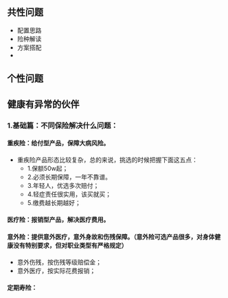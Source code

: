 ## 共性问题  
  - 配置思路  
  - 险种解读  
  - 方案搭配  
  - 
## 个性问题  
## 健康有异常的伙伴  

### 1.基础篇：不同保险解决什么问题：

#### 重疾险：给付型产品，保障大病风险。
  - 重疾险产品形态比较复杂，总的来说，挑选的时候把握下面这五点：
    - 1.保额50w起；  
    - 2.必须长期保障，一年不靠谱。
    - 3.年轻人，优选多次赔付；  
    - 4.轻症责任很实用，该买就买；  
    - 5.缴费越长期越好；  
    
#### 医疗险：报销型产品，解决医疗费用。

#### 意外险：提供意外医疗，意外身故和伤残保障。（意外险可选产品很多，对身体健康没有特别要求，但对职业类型有严格规定）  
  - 意外伤残，按伤残等级赔偿金；  
  - 意外医疗，按实际花费报销；  
#### 定期寿险：
    
